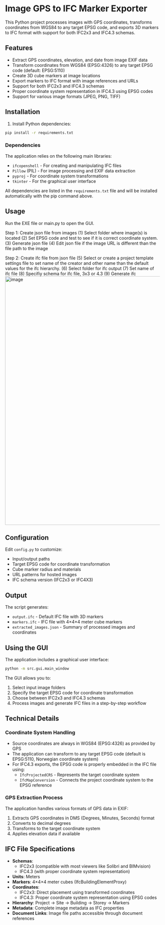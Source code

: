 # Image GPS to IFC Marker Exporter

This Python project processes images with GPS coordinates, transforms coordinates from WGS84 to any target EPSG code, and exports 3D markers to IFC format with support for both IFC2x3 and IFC4.3 schemas.

## Features

- Extract GPS coordinates, elevation, and date from image EXIF data
- Transform coordinates from WGS84 (EPSG:4326) to any target EPSG code (default: EPSG:5110)
- Create 3D cube markers at image locations
- Export markers to IFC format with image references and URLs
- Support for both IFC2x3 and IFC4.3 schemas
- Proper coordinate system representation in IFC4.3 using EPSG codes
- Support for various image formats (JPEG, PNG, TIFF)

## Installation

1. Install Python dependencies:
```bash
pip install -r requirements.txt
```

### Dependencies

The application relies on the following main libraries:
- `ifcopenshell` - For creating and manipulating IFC files
- `Pillow` (PIL) - For image processing and EXIF data extraction
- `pyproj` - For coordinate system transformations
- `tkinter` - For the graphical user interface

All dependencies are listed in the `requirements.txt` file and will be installed automatically with the pip command above.

## Usage

Run the EXE file or main.py to open the GUI.

Step 1: Create json file from images
(1) Select folder where image(s) is located
(2) Set EPSG code and test to see if it is correct coordinate system. 
(3) Generate json file
(4) Edit json file if the image URL is different than the file path to the image

Step 2: Create ifc file from json file
(5) Select or create a project template settings file to set name of the creator and other name than the default values for the ifc hierarchy.
(6) Select folder for ifc output
(7) Set name of ifc file
(8) Specifiy schema for ifc file, 3x3 or 4.3
(9) Generate ifc
<img width="991" height="810" alt="image" src="https://github.com/user-attachments/assets/e3a94e3d-08b3-433c-a362-ea5205d14010" />

## Configuration

Edit `config.py` to customize:
- Input/output paths
- Target EPSG code for coordinate transformation
- Cube marker radius and materials
- URL patterns for hosted images
- IFC schema version (IFC2x3 or IFC4X3)

## Output

The script generates:
- `output.ifc` - Default IFC file with 3D markers
- `markers.ifc` - IFC file with 4×4×4 meter cube markers  
- `extracted_images.json` - Summary of processed images and coordinates

## Using the GUI

The application includes a graphical user interface:

```bash
python -m src.gui.main_window
```

The GUI allows you to:
1. Select input image folders
2. Specify the target EPSG code for coordinate transformation
3. Choose between IFC2x3 and IFC4.3 schemas
4. Process images and generate IFC files in a step-by-step workflow

## Technical Details

### Coordinate System Handling

- Source coordinates are always in WGS84 (EPSG:4326) as provided by GPS
- The application can transform to any target EPSG code (default is EPSG:5110, Norwegian coordinate system)
- For IFC4.3 exports, the EPSG code is properly embedded in the IFC file using:
  - `IfcProjectedCRS` - Represents the target coordinate system
  - `IfcMapConversion` - Connects the project coordinate system to the EPSG reference

### GPS Extraction Process

The application handles various formats of GPS data in EXIF:
1. Extracts GPS coordinates in DMS (Degrees, Minutes, Seconds) format
2. Converts to decimal degrees
3. Transforms to the target coordinate system
4. Applies elevation data if available

## IFC File Specifications

- **Schemas**: 
  - IFC2x3 (compatible with most viewers like Solibri and BIMvision)
  - IFC4.3 (with proper coordinate system representation)
- **Units**: Meters
- **Markers**: 4×4×4 meter cubes (IfcBuildingElementProxy)
- **Coordinates**: 
  - IFC2x3: Direct placement using transformed coordinates
  - IFC4.3: Proper coordinate system representation using EPSG codes
- **Hierarchy**: Project → Site → Building → Storey → Markers
- **Metadata**: Complete image metadata as IFC properties
- **Document Links**: Image file paths accessible through document references
